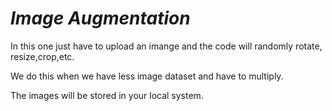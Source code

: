 # *Image Augmentation*
In this one just have to upload an imange and the code will randomly rotate, resize,crop,etc.

We do this when we have less image dataset and have to multiply.

The images will be stored in your local system.
